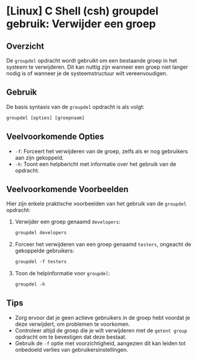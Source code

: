 # [Linux] C Shell (csh) groupdel gebruik: Verwijder een groep

## Overzicht
De `groupdel` opdracht wordt gebruikt om een bestaande groep in het systeem te verwijderen. Dit kan nuttig zijn wanneer een groep niet langer nodig is of wanneer je de systeemstructuur wilt vereenvoudigen.

## Gebruik
De basis syntaxis van de `groupdel` opdracht is als volgt:

```csh
groupdel [opties] [groepnaam]
```

## Veelvoorkomende Opties
- `-f`: Forceert het verwijderen van de groep, zelfs als er nog gebruikers aan zijn gekoppeld.
- `-h`: Toont een helpbericht met informatie over het gebruik van de opdracht.

## Veelvoorkomende Voorbeelden
Hier zijn enkele praktische voorbeelden van het gebruik van de `groupdel` opdracht:

1. Verwijder een groep genaamd `developers`:

   ```csh
   groupdel developers
   ```

2. Forceer het verwijderen van een groep genaamd `testers`, ongeacht de gekoppelde gebruikers:

   ```csh
   groupdel -f testers
   ```

3. Toon de helpinformatie voor `groupdel`:

   ```csh
   groupdel -h
   ```

## Tips
- Zorg ervoor dat je geen actieve gebruikers in de groep hebt voordat je deze verwijdert, om problemen te voorkomen.
- Controleer altijd de groep die je wilt verwijderen met de `getent group` opdracht om te bevestigen dat deze bestaat.
- Gebruik de `-f` optie met voorzichtigheid, aangezien dit kan leiden tot onbedoeld verlies van gebruikersinstellingen.